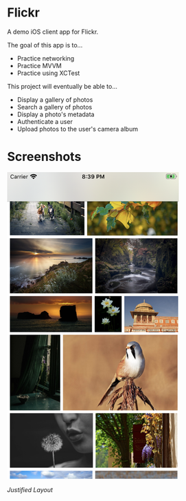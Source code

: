 # Flickr
A demo iOS client app for Flickr.

The goal of this app is to...

- Practice networking
- Practice MVVM
- Practice using XCTest

This project will eventually be able to...

- Display a gallery of photos
- Search a gallery of photos
- Display a photo's metadata
- Authenticate a user
- Upload photos to the user's camera album

# Screenshots
<img src="Screenshots/Screen%20Shot%202020-05-23%20at%208.39.02%20PM.png" width="400">

*Justified Layout*
